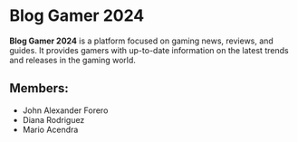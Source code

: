 # Blog Gamer 2024
 
**Blog Gamer 2024** is a platform focused on gaming news, reviews, and guides. It provides gamers with up-to-date information on the latest trends and releases in the gaming world.
 
## Members:
 
  * John Alexander Forero
  * Diana Rodriguez
  * Mario Acendra